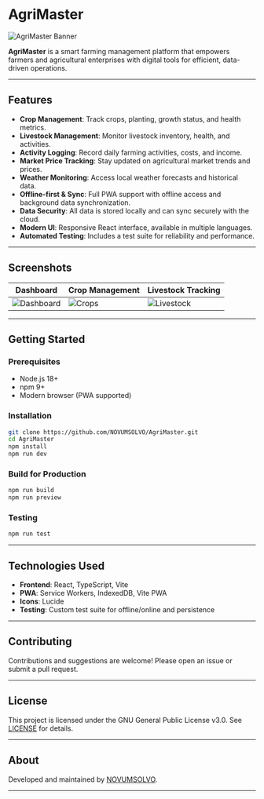 # AgriMaster

![AgriMaster Banner](images/banner.png)

**AgriMaster** is a smart farming management platform that empowers farmers and agricultural enterprises with digital tools for efficient, data-driven operations.

---

## Features

- **Crop Management**: Track crops, planting, growth status, and health metrics.
- **Livestock Management**: Monitor livestock inventory, health, and activities.
- **Activity Logging**: Record daily farming activities, costs, and income.
- **Market Price Tracking**: Stay updated on agricultural market trends and prices.
- **Weather Monitoring**: Access local weather forecasts and historical data.
- **Offline-first & Sync**: Full PWA support with offline access and background data synchronization.
- **Data Security**: All data is stored locally and can sync securely with the cloud.
- **Modern UI**: Responsive React interface, available in multiple languages.
- **Automated Testing**: Includes a test suite for reliability and performance.

---

## Screenshots

| Dashboard | Crop Management | Livestock Tracking |
|-----------|----------------|-------------------|
| ![Dashboard](images/dashboard.png) | ![Crops](images/crops.png) | ![Livestock](images/livestock.png) |

---

## Getting Started

### Prerequisites

- Node.js 18+
- npm 9+
- Modern browser (PWA supported)

### Installation

```bash
git clone https://github.com/NOVUMSOLVO/AgriMaster.git
cd AgriMaster
npm install
npm run dev
```

### Build for Production

```bash
npm run build
npm run preview
```

### Testing

```bash
npm run test
```

---

## Technologies Used

- **Frontend**: React, TypeScript, Vite
- **PWA**: Service Workers, IndexedDB, Vite PWA
- **Icons**: Lucide
- **Testing**: Custom test suite for offline/online and persistence

---

## Contributing

Contributions and suggestions are welcome! Please open an issue or submit a pull request.

---

## License

This project is licensed under the GNU General Public License v3.0. See [LICENSE](LICENSE) for details.

---

## About

Developed and maintained by [NOVUMSOLVO](https://github.com/NOVUMSOLVO).

---


